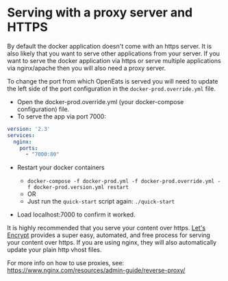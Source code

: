 # Serving with a proxy server and HTTPS
By default the docker application doesn't come with an https server. It is also likely that you want to serve other applications from your server.
If you want to serve the docker application via https or serve multiple applications via nginx/apache then you will also need a proxy server.

To change the port from which OpenEats is served you will need to update the left side of the port configuration in the `docker-prod.override.yml` file.
- Open the docker-prod.override.yml (your docker-compose configuration) file.
- To serve the app via port 7000:
``` yml
version: '2.3'
services:
  nginx:
    ports:
      - "7000:80"
```

- Restart your docker containers 

  - `docker-compose -f docker-prod.yml -f docker-prod.override.yml -f docker-prod.version.yml restart`
  - OR
  - Just run the `quick-start` script again: `./quick-start`
- Load localhost:7000 to confirm it worked.


It is highly recommended that you serve your content over https. [Let's Encrypt](https://letsencrypt.org/getting-started/) provides a super easy, automated, and free process for serving your content over https. If you are using nginx, they will also automatically update your plain http vhost files.

For more info on how to use proxies, see:
https://www.nginx.com/resources/admin-guide/reverse-proxy/

